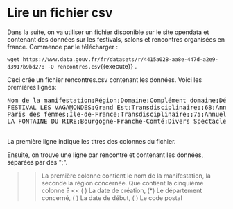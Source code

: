 # Lire un fichier csv

Dans la suite, on va utiliser un fichier disponible sur le site opendata et contenant des données sur les festivals, salons et rencontres organisées en france. Commence par le télécharger :

`wget https://www.data.gouv.fr/fr/datasets/r/4415a028-aa8e-447d-a2e9-d3917b9bd278 -O rencontres.csv`{{execute}} .


Ceci crée un fichier rencontres.csv contenant les données. Voici les premières lignes:

<pre>
Nom de la manifestation;Région;Domaine;Complément domaine;Département;Périodicité;Mois habituel de début;Site web;N° Identification;Commune principale;Autres communes;N° de l'édition 2018;Date de début;Date de fin;Date de création;Soutenu en 2017 par le ministère de la culture ;Soutenu en 2017 par le Centre national du cinéma ;Soutenu en 2017 par le Centre national du livre ;Soutenu en 2017 par le Centre national des variétés ;Soutenu en 2018 par le ministère de la culture ;Soutenu en 2018 par le Centre national du cinéma ;Soutenu en 2018 par le Centre national du livre ;Soutenu en 2018 par le Centre national des variétés ;Code postal;Code INSEE;coordonnees_insee;Libellé commune pour calcul CP, INSEE;Dépt SK;Nom Département;Commentaires;N° de l'édition 2019;Check édition;Mois indicatif en chiffre, y compris double mois;Mois indicatif;Date début ancien;Date de fin ancien;Soutien 2017 MCC à la structure;Part festival sur soutien à la structure;Enquête DRAC 2017
FESTIVAL LES VAGAMONDES;Grand Est;Transdisciplinaire;;68;Annuelle;01 (janvier);www.lafilature.org;FA007;MULHOUSE;;6.0;2019-01-09;2019-01-19;2013-01-01;;;;;;;;;68200;68224;47.749163303,7.32570047509;MULHOUSE;68.0;Haut-Rhin;;7.0;0.0;1.0;;2019-01-09;2019-01-19;;;
Paris des femmes;Île-de-France;Transdisciplinaire;;75;Annuelle;01 (janvier);www.parisdesfemmes.com;HA026;PARIS;;7.0;2019-01-10;2019-01-12;2012-01-01;;;;;;;;;75001;75101;48.8626304852,2.33629344655;PARIS 01;75.0;Paris;;8.0;0.0;1.0;;2019-01-10;2019-01-12;;;
LA FONTAINE DU RIRE;Bourgogne-Franche-Comté;Divers Spectacle vivant;Humour;21;Annuelle;01 (janvier);http://www.la-tete-de-mule.fr/;BH004;DIJON;;30.0;2019-01-11;2019-04-13;1989-01-01;;;;;;;;;21000;21231;47.3229437965,5.03788805877;DIJON;21.0;Côte-d'Or;;31.0;0.0;1.0;;2019-01-11;2019-04-13;;;

</pre>

La première ligne indique les titres des colonnes du fichier.

Ensuite, on trouve une ligne par rencontre et contenant les données, séparées par des ";".

>> La première colonne contient le nom de la manifestation, la seconde la région concernée. Que contient la cinquième colonne ? <<
( ) La date de création,
(*) Le département concerné,
( ) La date de début,
( ) Le code postal
